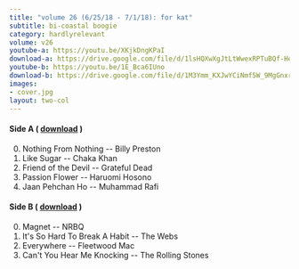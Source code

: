 ```yaml
---
title: "volume 26 (6/25/18 - 7/1/18): for kat"
subtitle: bi-coastal boogie
category: hardlyrelevant
volume: v26
youtube-a: https://youtu.be/XKjkDngKPaI
download-a: https://drive.google.com/file/d/1lsHQXwXgJtLtWwexRPTuBQf-HexR69Tl/view?usp=drivesdk
youtube-b: https://youtu.be/1E_Bca6IUno
download-b: https://drive.google.com/file/d/1M3Ymm_KXJwYCiNmf5W_9MgGnxrYSW8xE/view?usp=drivesdk
images:
- cover.jpg
layout: two-col
---
```

#### Side A ( <a target="_blank" href="{{ page.download-a }}">download</a> ) ####
0. Nothing From Nothing -- Billy Preston
1. Like Sugar -- Chaka Khan
2. Friend of the Devil -- Grateful Dead
3. Passion Flower -- Haruomi Hosono
4. Jaan Pehchan Ho -- Muhammad Rafi

#### Side B ( <a target="_blank" href="{{ page.download-b }}">download</a> ) ####
0. Magnet -- NRBQ
1. It's So Hard To Break A Habit -- The Webs
2. Everywhere -- Fleetwood Mac
3. Can't You Hear Me Knocking -- The Rolling Stones
